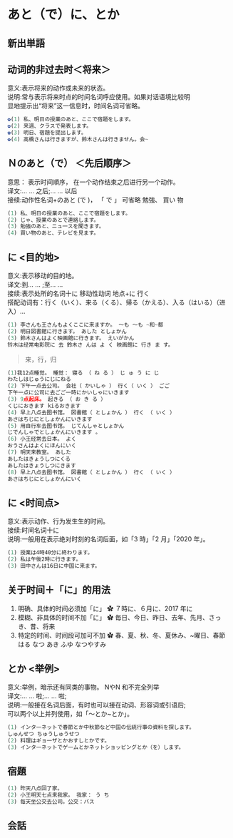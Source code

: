 # あと（で）に、とか

## 新出単語


## 动词的非过去时＜将来＞

意义:表示将来的动作或未来的状态。  
说明:常与表示将来时点的时间名词呼应使用。如果对话语境比较明  
显地提示出“将来”这一信息时，时间名词可省略。

```ts
✿(1) 私、明日の授業のあと、ここで宿題をします。
✿(2) 来週、クラスで発表します。
✿(3) 明日、宿題を提出します。
✿(4) 高橋さんは行きますが、鈴木さんは行きません。会~
```

## Ｎのあと（で） ＜先后顺序＞

意思： 表示时间順序， 在一个动作结束之后进行另一个动作。  
译文:… … 之后;… … 以后  
接续:动作性名词+のあと (で )， 「 で 」 可省略 勉強、 買い 物

```ts
(1) 私、明日の授業のあと、ここで宿題をします。
(2) じゃ、授業のあとで連絡します。
(3) 勉強のあと、ニュ一スを聞きます。
(4) 買い物のあと、テレビを見ます。

```

## に <目的地>

意义:表示移动的目的地。  
译文:到… … ;至… …  
接续:表示处所的名词十に 移动性动词 地点+に 行く  
搭配动词有：行く（いく）、来る（くる）、帰る（かえる）、入る（はいる）（进入）...

```ts
(1) 李さんも王さんもよくここに来ますか。 ～も ～も ~和~都
(2) 明日図書館に行きます。 あした としょかん
(3) 鈴木さんはよく映画館に行きます。 えいがかん
铃木は经常电影院に 去 鈴木さ んは よ く 映画館に 行き ま す。
```

> 来，行，归

```ts
(1)我12点睡觉。 睡觉： 寝る （ ね る ） じ ゅ う に じ
わたしはじゅうにじにねる
(2) 下午一点去公司。 会社（ かいしゃ ） 行く（ いく ） ごご
下午一点に公司に去ごご一時にかいしゃにいきます
(3) 9点起床。 起きる （ お き る ）
くじにおきます kiるおきます
(4) 早上八点去图书馆。 図書館（ としょかん ） 行く （ いく ）
あさはちじにとしょかんにいきます
(5) 用自行车去图书馆。 じてんしゃとしょかん
じでんしゃでとしょかんにいきます 。
(6) 小王经常去日本。 よく
おうさんはよくにほんにいく
(7) 明天来教室。 あした
あしたはきょうしつにくる
あしたはきょうしつにきます
(8) 早上八点去图书馆。 図書館（ としょかん ） 行く （ いく ）
あさはちじにとしょかんにいく
```

## に <时间点>

意义:表示动作、行为发生生的时间。  
接续:时间名词十に  
说明:一般用在表示绝对时刻的名词后面，如「3 時」「2 月」「2020 年」。

```ts
(1) 授業は4時40分に終わります。
(2) 私は午後2時に行きます。
(3) 田中さんは16日に中国に来ます。
```

## 关于时间＋「に」的用法

1. 明确、具体的时间必须加「に」
   ✿ ７時に、６月に、2017 年に
2. 模糊、非具体的时间不加「に」
   ✿ 毎日、今日、昨日、去年、先月、さっき、昔、将来
3. 特定的时间、时间段可加可不加
   ✿ 春、夏、秋、冬、夏休み、~曜日、春節
   はる なつ あき ふゆ なつやすみ


## とか <举例>
意义:举例，暗示还有同类的事物。 NやN 和不完全列举  
译文:… … 啦;… … 啦;  
说明:一般接在名词后面，有时也可以接在动词、形容词或引语后;  
可以两个以上并列使用，如「～とか~とか」。  

```ts
(1) インタ一ネットで春節とか中秋節など中国の伝統行事の資料を探します。
しゅんせつ ちゅうしゅうせつ
(2) 料理はギョ一ザとかおすしとかです。
(3) インタ一ネットでゲ一ムとかネットショッピングとか（を）します。
```
## 宿題

```ts
(1) 昨天八点回了家。
(2) 小王明天七点来我家。 我家： う ち
(3) 每天坐公交去公司。公交：バス
```

## 会話

